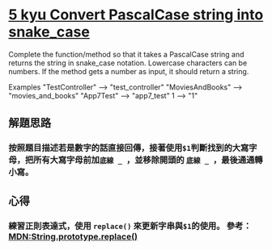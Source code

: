 # [5 kyu Convert PascalCase string into snake_case](https://www.codewars.com/kata/529b418d533b76924600085d/)

Complete the function/method so that it takes a PascalCase string and returns the string in snake_case notation. Lowercase characters can be numbers. If the method gets a number as input, it should return a string.

Examples
"TestController"  -->  "test_controller"
"MoviesAndBooks"  -->  "movies_and_books"
"App7Test"        -->  "app7_test"
1                 -->  "1"


## 解題思路
### 按照題目描述若是數字的話直接回傳，接著使用`$1`判斷找到的大寫字母，把所有大寫字母前加`底線 _ `，並移除開頭的 `底線 _ `，最後通通轉小寫。

## 心得
### 練習正則表達式，使用 `replace()` 來更新字串與`$1`的使用。 參考：[MDN:String.prototype.replace()](https://developer.mozilla.org/zh-CN/docs/Web/JavaScript/Reference/Global_Objects/String/replace)

